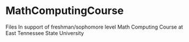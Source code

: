 # MathComputingCourse
Files In support of freshman/sophomore level Math Computing Course at East Tennessee State University
